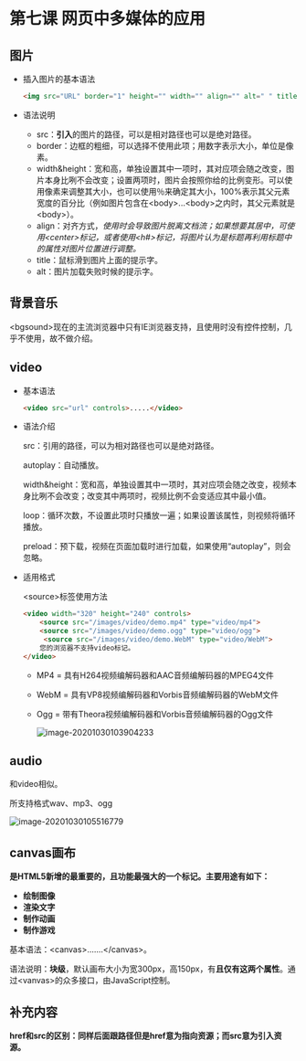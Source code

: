 # 第七课 网页中多媒体的应用

## 图片

- 插入图片的基本语法

  ````html
  <img src="URL" border="1" height="" width="" align="" alt=" " title=""> 
  ````

- 语法说明

  - src：**引入**的图片的路径，可以是相对路径也可以是绝对路径。
  - border：边框的粗细，可以选择不使用此项；用数字表示大小，单位是像素。
  - width&height：宽和高，单独设置其中一项时，其对应项会随之改变，图片本身比咧不会改变；设置两项时，图片会按照你给的比例变形。可以使用像素来调整其大小，也可以使用％来确定其大小，100%表示其父元素宽度的百分比（例如图片包含在\<body>...\<body>之内时，其父元素就是\<body>）。
  - align：对齐方式，*使用时会导致图片脱离文档流；如果想要其居中，可使用\<center>标记，或者使用<h#>标记，将图片认为是标题再利用标题中的属性对图片位置进行调整。*
  - title：鼠标滑到图片上面的提示字。
  - alt：图片加载失败时候的提示字。

## 背景音乐

\<bgsound>现在的主流浏览器中只有IE浏览器支持，且使用时没有控件控制，几乎不使用，故不做介绍。

## video

- 基本语法

  ````html
  <video src="url" controls>.....</video>
  ````

- 语法介绍

  src：引用的路径，可以为相对路径也可以是绝对路径。

  autoplay：自动播放。

  width&height：宽和高，单独设置其中一项时，其对应项会随之改变，视频本身比咧不会改变；改变其中两项时，视频比例不会变适应其中最小值。

  loop：循环次数，不设置此项时只播放一遍；如果设置该属性，则视频将循环播放。

  preload：预下载，视频在页面加载时进行加载，如果使用“autoplay”，则会忽略。

- 适用格式

  \<source>标签使用方法

  ````html
  <video width="320" height="240" controls>
      <source src="/images/video/demo.mp4" type="video/mp4">
      <source src="/images/video/demo.ogg" type="video/ogg">
       <source src="/images/video/demo.WebM" type="video/WebM">
      您的浏览器不支持video标记。
  </video>
  ````

  - MP4 = 具有H264视频编解码器和AAC音频编解码器的MPEG4文件

  - WebM = 具有VP8视频编解码器和Vorbis音频编解码器的WebM文件

  - Ogg = 带有Theora视频编解码器和Vorbis音频编解码器的Ogg文件

    ![image-20201030103904233](C:\Users\Administrator\AppData\Roaming\Typora\typora-user-images\image-20201030103904233.png)

## audio

和video相似。

所支持格式wav、mp3、ogg

![image-20201030105516779](C:\Users\Administrator\AppData\Roaming\Typora\typora-user-images\image-20201030105516779.png)

## canvas画布

**是HTML5新增的最重要的，且功能最强大的一个标记。主要用途有如下：**

- **绘制图像**
- **渲染文字**
- **制作动画**
- **制作游戏**

基本语法：\<canvas>.......\</canvas>。

语法说明：**块级**，默认画布大小为宽300px，高150px，有**且仅有这两个属性**。通过\<vanvas>的众多接口，由JavaScript控制。

## 补充内容

**href和src的区别：同样后面跟路径但是href意为指向资源；而src意为引入资源。**

